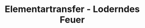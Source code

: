 ---
layout: home
title: Elementartransfer - Loderndes Feuer
category: channellings
level: 1
effects:
  - Physischer Schaden wird in Feuerschaden umgewandelt
conds:
---
